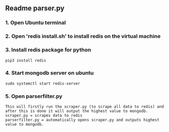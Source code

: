 ## Readme parser.py

### 1. Open Ubuntu terminal

### 2. Open 'redis install.sh' to install redis on the virtual machine

### 3. Install redis package for python
	pip3 install redis

### 4. Start mongodb server on ubuntu
	sudo systemctl start redis-server

### 5. Open parserfilter.py
	This will firstly run the scraper.py (to scrape all data to redis) and after this is done it will output the highest value to mongodb.
	scraper.py = scrapes data to redis
	parserfilter.py = automatically opens scraper.py and outputs highest value to mongodb.

